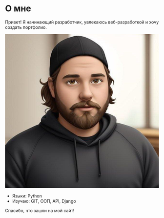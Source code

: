# О мне

Привет! Я начинающий разработчик, увлекаюсь веб-разработкой и хочу создать портфолио. 

![Моё фото](./photo_5418036416123887643_x.jpg)

- Языки: Python
- Изучаю: GIT, ООП, API, Django

Спасибо, что зашли на мой сайт!
